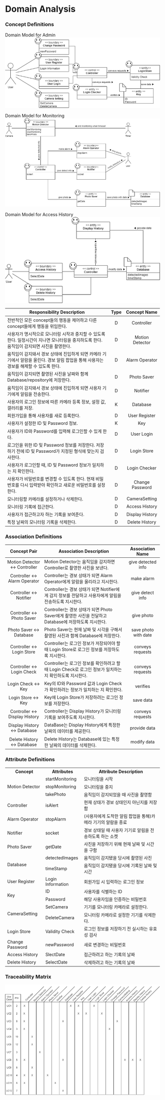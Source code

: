 # Domain Analysis

### Concept Definitions
Domain Model for Admin</br>
![Domain Model Admin](image/domain_model_admin.png)

Domain Model for Monitoring</br>
![Domain_Model_Monitoring](image/Domain_Model_Monitoring.jpg)

Domain Model for Access History</br>
![Domain Model Access History](image/domain_model_accesshistory.png)

Responsibility Description | Type | Concept Name
---------------------------|:----:|:-----------:
전반적인 모든 concept들의 행동을 제어하고 다른 concept들에게 행동을 위임한다.| D | Controller
사용자가 명시적으로 모니터링 시작과 중지할 수 있도록 한다. 일정시간이 지나면 모니터링을 중지하도록 한다. 움직임이 감지되면 사진을 촬영한다. | D | Motion Detector
움직임이 감지돼서 경보 상태에 진입하게 되면 카메라 기기에서 알람을 울린다. 경보 알림 팝업을 통해 사용자는 경보를 해제할 수 있도록 한다. | D | Alarm Operator
움직임이 감지되면 촬영된 사진을 날짜와 함께 Database/repository에 저장한다. | D | Photo Saver
움직임이 감지돼서 경보 상태에 진입하게 되면 사용자 기기에게 알림을 전송한다. | D | Notifier
사용자의 로그인 정보에 따른 카메라 등록 정보, 설정 값, 갤러리를 저장. | K | Database
회원가입을 통해 사용자를 새로 등록한다. | D | User Register
사용자가 설정한 ID 및 Password 정보. | K | Key
사용자가 ID와 Password를 입력해 로그인할 수 있게 한다. | D | User Login
로그인을 위한 ID 및 Password 정보를 저장한다. 저장하기 전에 ID 및 Password가 지정된 형식에 맞는지 검사한다. | D | Login Store
사용자가 로그인할 때, ID 및 Password 정보가 일치하는 지 확인한다. | D | Login Checker
사용자가 비밀번호를 변경할 수 있도록 한다. 현재 비밀번호를 다시 입력받아 확인하고 새로운 비밀번호를 설정한다. | D | Change Password
모니터링할 카메라를 설정하거나 삭제한다. | D | CameraSetting
모니터링 기록에 접근한다. | D | Access History
사용자가 접근하고자 하는 기록을 보여준다. | D | Display History
특정 날짜의 모니터링 기록을 삭제한다. | D | Delete History

### Association Definitions
Concept Pair | Association Description | Association Name
:-----------:|-------------------------|:---------------:
Motion Detector ↔ Controller | Motion Detector는 움직임을 감지하면 Controller로 촬영한 사진을 보낸다. | give detected info
Controller ↔ Alarm Operator | Controller는 경보 상태가 되면 Alarm Operator에게 알람을 울리라고 지시한다. | make alarm
Controller ↔ Notifier | Controller는 경보 상태가 되면 Notifier에게 감지 정보를 전달하고 사용자에게 알림을 전송하도록 지시한다. | give detect info
Controller ↔ Photo Saver | Controller는 경보 상태가 되면 Photo Saver에게 촬영한 사진을 전달하고 Database에 저장하도록 지시한다. | give photo
Photo Saver ↔ Database | Photo Saver는 현재 날짜 및 시각을 구해서 촬영된 사진과 함께 Database에 저장한다. | save photo with date
Controller ↔ Login Store | Controller는 로그인 정보가 저장되어야 할 때 Login Store로 로그인 정보를 저장하도록 지시한다. | conveys requests
Controller ↔ Login Check | Controller는 로그인 정보를 확인하려고 할 때 Login Check로 로그인 정보가 일치하는지 확인하도록 지시한다. | conveys requests
Login Check ↔ Key | Key의 ID와 Password 값과 Login Check가 확인하려는 정보가 일치하는 지 확인한다. | verifies
Login Store ↔ Key | Key에 Login Store가 저장하려는 로그인 정보를 저장한다. | save data
Controller ↔ Display History | Controller는 Display History가 모니터링 기록을 보여주도록 지시한다. | conveys requests
Display History ↔ Database | DataBase는 Display History에게 특정한 날짜의 데이터를 제공한다. | provide data
Delete History ↔ Database | Delete History는 Database에 있는 특정한 날짜의 데이터를 삭제한다. | modify data


### Attribute Definitions
<table>
  <tr>
    <th>Concept</th>
    <th>Attributes</th>
    <th>Attribute Description</th>
  <tr>
    <td rowspan="3">Motion Detector</td>
    <td>startMonitoring</td>
    <td>모니터링을 시작</td>
  </tr>
  <tr>
    <td>stopMonitoring</td>
    <td>모니터링을 중지</td>
  </tr>
  <tr>
    <td>takePhoto</td>
    <td>움직임이 감지되었을 때 사진을 촬영함</td>
  </tr>
  <tr>
    <td>Controller</td>
    <td>isAlert</td>
    <td>현재 상태가 경보 상태인지 아닌지를 저장함</td>
  </tr>
  <tr>
    <td>Alarm Operator</td>
    <td>stopAlarm</td>
    <td>(사용자에게 도착한 알림 팝업을 통해)카메라 기기의 알람을 종료</td>
  </tr>
  <tr>
    <td>Notifier</td>
    <td>socket</td>
    <td>경보 상태일 때 사용자 기기로 알림을 전송하도록 하는 소켓</td>
  </tr>
  <tr>
    <td>Photo Saver</td>
    <td>getDate</td>
    <td>사진을 저장하기 위해 현재 날짜 및 시간을 구함</td>
  </tr>
  <tr>
    <td rowspan="2">Database</td>
    <td>detectedImages</td>
    <td>움직임이 감지됐을 당시에 촬영된 사진</td>
  </tr>
  <tr>
    <td>timeStamp</td>
    <td>움직임이 감지됐을 당시에 기록된 날짜 및 시간</td>
  </tr>
  <tr>
    <td>User Register</td>
    <td>Login Information</td>
    <td>회원가입 시 입력하는 로그인 정보</td>
  </tr>
  <tr>
    <td rowspan="2">Key</td>
    <td>ID</td>
    <td>사용자를 식별하는 ID</td>
  </tr>
  <tr>
    <td>Password</td>
    <td>해당 사용자임을 인증하는 비밀번호</td>
  </tr>
  <tr>
    <td rowspan="2">CameraSetting</td>
    <td>SetCamera</td>
    <td>기기를 모니터링 카메라로 설정한다.</td>
  </tr>
  <tr>
    <td>DeleteCamera</td>
    <td>모니터링 카메라로 설정한 기기를 삭제한다.</td>
  </tr>
  <tr>
    <td>Login Store</td>
    <td>Validity Check</td>
    <td>로그인 정보를 저장하기 전 실시하는 유효성 검사</td>
  </tr>
  <tr>
    <td>Change Password</td>
    <td>newPassword</td>
    <td>새로 변경하는 비밀번호</td>
  </tr>
  <tr>
    <td>Access History</td>
    <td>SlectDate</td>
    <td>접근하려고 하는 기록의 날짜</td>
  </tr>
  <tr>
    <td>Delete History</td>
    <td>SelectDate</td>
    <td>삭제하려고 하는 기록의 날짜</td>
  </tr>
</table>

### Traceability Matrix
![Traceability_Matrix](image/Traceability_Matrix_of_Domain_Analysis.png)

